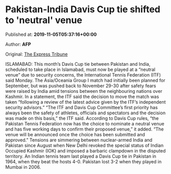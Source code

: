 
# Pakistan-India Davis Cup tie shifted to 'neutral' venue

Published at: **2019-11-05T05:37:16+00:00**

Author: **AFP**

Original: [The Express Tribune](https://tribune.com.pk/story/2093789/7-pakistan-india-davis-cup-tie-shifted-neutral-venue/)

ISLAMABAD: This month’s Davis Cup tie between Pakistan and India, scheduled to take place in Islamabad, must now be played at a “neutral venue” due to security concerns, the International Tennis Federation (ITF) said Monday.
The Asia/Oceania Group I match had initially been planned for September, but was pushed back to November 29-30 after safety fears were raised by India amid tensions between the neighbouring nations over Kashmir.
In a statement, the ITF said the decision to move the match was taken “following a review of the latest advice given by the ITF’s independent security advisors.”
“The ITF and Davis Cup Committee’s first priority has always been the safety of athletes, officials and spectators and the decision was made on this basis,” the ITF said.
According to Davis Cup rules, “the Pakistan Tennis Federation now has the choice to nominate a neutral venue and has five working days to confirm their proposed venue,” it added.
“The venue will be announced once the choice has been submitted and approved.”
Tensions are simmering between nuclear-armed India and Pakistan since August when New Delhi revoked the special status of Indian Occupied Kashmir (IOK) and imposed a barbaric clampdown in the disputed territory.
An Indian tennis team last played a Davis Cup tie in Pakistan in 1964, when they beat the hosts 4-0. Pakistan lost 3-2 when they played in Mumbai in 2006.
